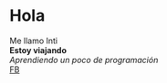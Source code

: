 # Hola  
Me llamo Inti  
**Estoy viajando**  
*Aprendiendo un poco de programación*  
[FB](https://www.facebook.com/profile.php?id=100009335252328)  

